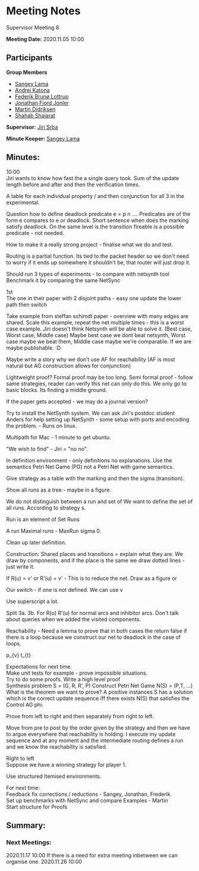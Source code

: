 # Meeting Notes

Supervisor Meeting 8

**Meeting Date:** 2020.11.05 10:00

## Participants
**Group Members**
* [Sangey Lama](mailto:slama20@student.aau.dk)
* [Andrei Katona](mailto:akaton20@student.aau.dk)
* [Federik Brunø Lottrup](mailto:fbruna17@student.aau.dk)
* [Jonathan Fjord Jonler](mailto:jjanle17@student.aau.dk)
* [Martin Didriksen](mailto:mdidri15@student.aau.dk)
* [Shahab Shajarat](mailto:sshaja17@student.aau.dk)

**Supervisor:** [Jiri Srba](mailto:srba@cs.aau.dk)

**Minute Keeper:** [Sangey Lama](mailto:slama20@student.aau.dk)

## Minutes:

10:00  
Jiri wants to know how fast the a single query took.
Sum of the update length before and after and then the verification times.

A table for each individual property / and then conjunction for all 3 in the experimental.

Question how to define deadlock predicate
e = p n .... Predicates are of the form e compares to e or deadlock. Short sentence when does the marking satisfy deadlock.
On the same level is the transition fireable is a possible predicate - not needed.

How to make it a really strong project - finalise what we do and test.

Routing is a partial function. Its tied to the packet header so we don't need to worry if it ends up somewhere it shouldn't be, that router will just drop it.

Should run 3 types of experiments - to compare with netsynth tool
Benchmark it by comparing the same NetSync

1st  
The one in their paper with 2 disjoint paths - easy one update the lower path then switch

Take example from steffan schimdt paper - overview with many edges are shared. Scale this example, repeat the net multiple times - this is a worst case example. Jiri doesn't think Netsynth will be able to solve it.
(Best case, Worst case, Middle case) Maybe best case we dont beat netsynth, Worst case maybe we beat them, Middle case maybe we're comparable. If we are maybe publishable. :D

Maybe write a story why we don't use AF for reachability (AF is most natural but AG construction allows for conjunction)

Lightweight proof? Formal proof may be too long.
Semi formal proof - follow same strategies, reader can verify this net can only do this. We only go to basic blocks. Its finding a middle ground.

If the paper gets accepted - we may do a journal version?

Try to install the NetSynth system. We can ask Jiri's postdoc student Anders for help setting up NetSynth - some setup with ports and encoding the problem. - Runs on linux.

Multipath for Mac - 1 minute to get ubuntu.

"We wish to find" - Jiri = "no no".

In definition environment - only definitions no explanations.
Use the semantics Petri Net Game (PG) not a Petri Net with game semantics.

Give strategy as a table with the marking and then the sigma (transition).

Show all runs as a tree - maybe in a figure.

We do not distinguish between a run and set of
We want to define the set of all runs. According to strategy s.

Run is an element of Set Runs

A run Maximal runs - MaxRun sigma 0.

Clean up later definition.

Construction:
Shared places and transitions = explain what they are.
We draw by components, and if the place is the same we draw dotted lines - just write it.

If R(u) = v' or R'(u) = v' - This is to reduce the net. Draw as a figure or

Our switch - if one is not defined. We can use v

Use superscript a lot.

Split 3a. 3b. For R(u) R'(u) for normal arcs and inhibitor arcs. Don't talk about queries when we added the visited components.

Reachability - Need a lemma to prove that in both cases the return false if there is a loop because we construct our net to deadlock in the case of loops.  

p_{v}
t_{t}

Expectations for next time.  
Make unit tests for example - prove impossible situations.  
Try to do some proofs. Write a high level proof  
Synthesis problem S = (G, R, R', P) Construct Petri Net Game N(S) = (P,T, ...)  
What is the theorem we want to prove? A positive instances S has a solution which is the correct update sequence iff there exists N(S) that satisfies the Control AG phi.  

Prove from left to right and then separately from right to left.

Move from pre to post by the order given by the strategy and then we have to argue everywhere that reachability is holding.
I execute my update sequence and at any moment and the intermediate routing defines a run and we know the reachability is satisfied.

Right to left  
Suppose we have a winning strategy for player 1.

Use structured Itemised environments.  

For next time:  
Feedback fix corrections / reductions - Sangey, Jonathan, Frederik  
Set up benchmarks with NetSync and compare Examples - Martin   
Start structure for Proofs  


## Summary:

### Next Meetings:
2020.11.17 10:00
If there is a need for extra meeting inbetween we can organise one.
2020.11.26 10:00
